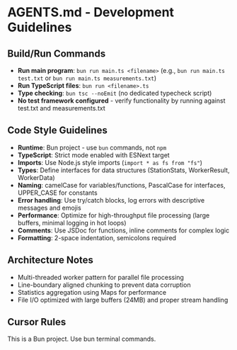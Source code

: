 # AGENTS.md - Development Guidelines

## Build/Run Commands
- **Run main program**: `bun run main.ts <filename>` (e.g., `bun run main.ts test.txt` or `bun run main.ts measurements.txt`)
- **Run TypeScript files**: `bun run <filename>.ts`
- **Type checking**: `bun tsc --noEmit` (no dedicated typecheck script)
- **No test framework configured** - verify functionality by running against test.txt and measurements.txt

## Code Style Guidelines
- **Runtime**: Bun project - use `bun` commands, not `npm`
- **TypeScript**: Strict mode enabled with ESNext target
- **Imports**: Use Node.js style imports (`import * as fs from "fs"`)
- **Types**: Define interfaces for data structures (StationStats, WorkerResult, WorkerData)
- **Naming**: camelCase for variables/functions, PascalCase for interfaces, UPPER_CASE for constants
- **Error handling**: Use try/catch blocks, log errors with descriptive messages and emojis
- **Performance**: Optimize for high-throughput file processing (large buffers, minimal logging in hot loops)
- **Comments**: Use JSDoc for functions, inline comments for complex logic
- **Formatting**: 2-space indentation, semicolons required

## Architecture Notes
- Multi-threaded worker pattern for parallel file processing
- Line-boundary aligned chunking to prevent data corruption
- Statistics aggregation using Maps for performance
- File I/O optimized with large buffers (24MB) and proper stream handling

## Cursor Rules
This is a Bun project. Use bun terminal commands.